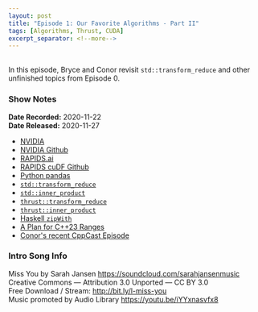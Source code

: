```yaml
---
layout: post
title: "Episode 1: Our Favorite Algorithms - Part II"
tags: [Algorithms, Thrust, CUDA]
excerpt_separator: <!--more-->
---
```


<div id='buzzsprout-small-player-1501960-tags-ep001'></div><script type='text/javascript' charset='utf-8' src='https://www.buzzsprout.com/1501960.js?player=small&tags=ep001&container_id=buzzsprout-small-player-1501960-tags-ep001'></script>

<br>In this episode, Bryce and Conor revisit `std::transform_reduce` and other unfinished topics from Episode 0.

<!--more-->

### Show Notes

**Date Recorded:** 2020-11-22 <br>
**Date Released:** 2020-11-27

* [NVIDIA](https://www.nvidia.com/en-us/)
* [NVIDIA Github](https://github.com/NVIDIA)
* [RAPIDS.ai](https://rapids.ai/)
* [RAPIDS cuDF Github](https://github.com/rapidsai/cudf)
* [Python pandas](https://pandas.pydata.org/)
* [`std::transform_reduce`](https://en.cppreference.com/w/cpp/algorithm/transform_reduce)
* [`std::inner_product`](https://en.cppreference.com/w/cpp/algorithm/inner_product)
* [`thrust::transform_reduce`](https://thrust.github.io/doc/group__transformed__reductions_gaba339b23d412c93369720f2df77914ed.html#gaba339b23d412c93369720f2df77914ed)
* [`thrust::inner_product`](https://thrust.github.io/doc/group__transformed__reductions_ga321192d85c5f510e52300ae762c7e995.html)
* [Haskell `zipWith`](https://hackage.haskell.org/package/base-4.14.0.0/docs/Prelude.html#v:zipWith)
* [A Plan for C++23 Ranges](http://www.open-std.org/jtc1/sc22/wg21/docs/papers/2020/p2214r0.html)
* [Conor's recent CppCast Episode](https://cppcast.com/concepts-algorithm-intuition/)


### Intro Song Info

Miss You by Sarah Jansen https://soundcloud.com/sarahjansenmusic<br>
Creative Commons — Attribution 3.0 Unported — CC BY 3.0<br>
Free Download / Stream: http://bit.ly/l-miss-you<br>
Music promoted by Audio Library https://youtu.be/iYYxnasvfx8<br>
